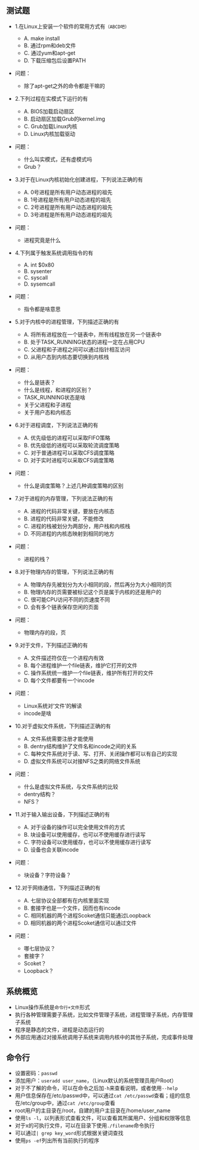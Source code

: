 ## 测试题

- 1.在Linux上安装一个软件的常用方式有`（ABCD吧）`
  - A. make install
  - B. 通过rpm和deb文件
  - C. 通过yum和apt-get
  - D. 下载压缩包后设置PATH

- 问题：
  - 除了apt-get之外的命令都是干嘛的

- 2.下列过程在实模式下运行的有
  - A. BIOS加载启动扇区
  - B. 启动扇区加载Grub的kernel.img
  - C. Grub加载Linux内核
  - D. Linux内核加载驱动

- 问题：
  - 什么叫实模式，还有虚模式吗
  - Grub？

- 3.对于在Linux内核初始化创建进程，下列说法正确的有
  - A. 0号进程是所有用户动态进程的祖先
  - B. 1号进程是所有用户动态进程的祖先
  - C. 2号进程是所有用户动态进程的祖先
  - D. 3号进程是所有用户动态进程的祖先

- 问题：
  - 进程究竟是什么

- 4.下列属于触发系统调用指令的有
  - A. int $0x80
  - B. sysenter
  - C. syscall
  - D. sysemcall

- 问题：
  - 指令都是啥意思

- 5.对于内核中的进程管理，下列描述正确的有
  - A. 将所有进程放在一个链表中，所有线程放在另一个链表中
  - B. 处于TASK_RUNNING状态的进程一定在占用CPU
  - C. 父进程和子进程之间可以通过指针相互访问
  - D. 从用户态到内核态要切换到内核栈

- 问题：
  - 什么是链表？
  - 什么是线程，和进程的区别？
  - TASK_RUNNING状态是啥
  - 关于父进程和子进程
  - 关于用户态和内核态

- 6.对于进程调度，下列说法正确的有
  - A. 优先级低的进程可以采取FIFO策略
  - B. 优先级低的进程可以采取轮流调度策略
  - C. 对于普通进程可以采取CFS调度策略
  - D. 对于实时进程可以采取CFS调度策略

- 问题：
  - 什么是调度策略？上述几种调度策略的区别

- 7.对于进程的内存管理，下列说法正确的有
  - A. 进程的代码非常关键，要放在内核态
  - B. 进程的代码非常关键，不能修改
  - C. 进程的栈被划分为两部分，用户栈和内核栈
  - D. 不同进程的内核态映射到相同的地方

- 问题：
  - 进程的栈？

- 8.对于物理内存的管理，下列说法正确的有
  - A. 物理内存先被划分为大小相同的段，然后再分为大小相同的页
  - B. 物理内存的页需要被标记这个页是属于内核的还是用户的
  - C. 很可能CPU访问不同的页速度不同
  - D. 会有多个链表保存空闲的页面

- 问题：
  - 物理内存的段，页

- 9.对于文件，下列描述正确的有
  - A. 文件描述符仅在一个进程内有效
  - B. 每个进程维护一个file链表，维护它打开的文件
  - C. 操作系统统一维护一个file链表，维护所有打开的文件
  - D. 每个文件都要有一个incode

- 问题：
  - Linux系统对‘文件’的解读
  - incode是啥

- 10.对于虚拟文件系统，下列描述正确的有
  - A. 文件系统需要注册才能使用
  - B. dentry结构维护了文件名和incode之间的关系
  - C. 每种文件系统对于读、写、打开、关闭操作都可以有自己的实现
  - D. 虚拟文件系统可以对接NFS之类的网络文件系统

- 问题：
  - 什么是虚拟文件系统，与文件系统的比较
  - dentry结构？
  - NFS？

- 11.对于输入输出设备，下列描述正确的有
  - A. 对于设备的操作可以完全使用文件的方式
  - B. 块设备可以使用缓存，也可以不使用缓存进行读写
  - C. 字符设备可以使用缓存，也可以不使用缓存进行读写
  - D. 设备也会关联incode

- 问题：
  - 块设备？字符设备？

- 12.对于网络通信，下列描述正确的有
  - A. 七层协议全部都有在内核里面实现
  - B. 套接字也是一个文件，因而也有incode
  - C. 相同机器的两个进程Scoket通信只能通过Loopback
  - D. 相同机器的两个进程Scoket通信可以通过文件

- 问题：
  - 哪七层协议？
  - 套接字？
  - Scoket？
  - Loopback？


## 系统概览

- Linux操作系统是`命令行+文件`形式
- 执行各种管理需要子系统，比如文件管理子系统，进程管理子系统，内存管理子系统
- 程序是静态的文件，进程是动态运行的
- 外部应用通过对接系统调用子系统来调用内核中的其他子系统，完成事件处理

## 命令行

- 设置密码：`passwd`
- 添加用户：`useradd user_name`，（Linux默认的系统管理员用户Root）
- 对于不了解的命令，可以在命令之后加`-h`来查看说明，或者使用`--help`
- 用户信息保存在/etc/passwd中，可以通过`cat /etc/passwd`查看；组的信息在/etc/group中，通过`cat /etc/group`查看
- root用户的主目录在/root，自建的用户主目录在/home/user_name
- 使用`ls -l`，以列表形式查看文件，可以查看其所属用户、分组和权限等信息
- 对于x的可执行文件，可以在目录下使用`./filename`命令执行
- 可以通过`| grep key_word`形式根据关键词查找
- 使用`ps -ef`列出所有当前执行的程序
